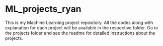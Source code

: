 # ML_projects_ryan
This is my Machine Learning project repository. All the codes along with explanation for each project will be available in the respective folder. Go to the projects folder and see the readme for detailed instructions about the projects.
